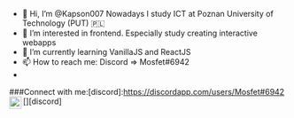 - 👋 Hi, I’m @Kapson007 Nowadays I study ICT at Poznan University of Technology (PUT) 🇵🇱
- 👀 I’m interested in frontend. Especially study creating interactive webapps
- 🌱 I’m currently learning VanillaJS and ReactJS
- 📫 How to reach me: Discord => Mosfet#6942 
- 
###Connect with me:[discord]:https://discordapp.com/users/Mosfet#6942
[<img align="left" alt="discord profile" width="22px" src="https://cdn.jsdelivr.net/npm/simple-icons@v3/icons/discord.svg" />][discord]

<!---
Kapson007/Kapson007 is a ✨ special ✨ repository because its `README.md` (this file) appears on your GitHub profile.
You can click the Preview link to take a look at your changes.
--->
